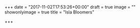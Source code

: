 +++
date = "2017-11-02T17:53:26+00:00"
draft = true
image = ""
showonlyimage = true
title = "Isla Bloomers"

+++
